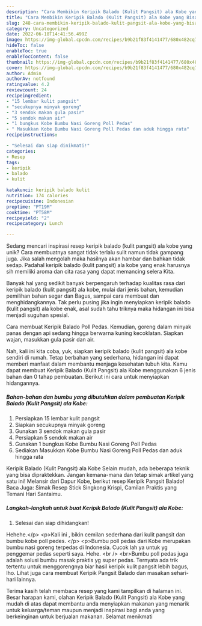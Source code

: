 ```yaml
---
description: "Cara Membikin Keripik Balado (Kulit Pangsit) ala Kobe yang Bisa Manjain Lidah"
title: "Cara Membikin Keripik Balado (Kulit Pangsit) ala Kobe yang Bisa Manjain Lidah"
slug: 248-cara-membikin-keripik-balado-kulit-pangsit-ala-kobe-yang-bisa-manjain-lidah
category: Uncategorized
date: 2022-06-18T14:41:56.499Z
image: https://img-global.cpcdn.com/recipes/b9b21f83f4141477/680x482cq70/keripik-balado-kulit-pangsit-ala-kobe-foto-resep-utama.jpg
hideToc: false
enableToc: true
enableTocContent: false
thumbnail: https://img-global.cpcdn.com/recipes/b9b21f83f4141477/680x482cq70/keripik-balado-kulit-pangsit-ala-kobe-foto-resep-utama.jpg
cover: https://img-global.cpcdn.com/recipes/b9b21f83f4141477/680x482cq70/keripik-balado-kulit-pangsit-ala-kobe-foto-resep-utama.jpg
author: Admin
authorAv: notfound
ratingvalue: 4.2
reviewcount: 24
recipeingredient:
- "15 lembar kulit pangsit"
- "secukupnya minyak goreng"
- "3 sendok makan gula pasir"
- "5 sendok makan air"
- "1 bungkus Kobe Bumbu Nasi Goreng Poll Pedas"
- " Masukkan Kobe Bumbu Nasi Goreng Poll Pedas dan aduk hingga rata"
recipeinstructions:

- "Selesai dan siap dinikmati!"
categories:
- Resep
tags:
- keripik
- balado
- kulit

katakunci: keripik balado kulit 
nutrition: 174 calories
recipecuisine: Indonesian
preptime: "PT19M"
cooktime: "PT58M"
recipeyield: "2"
recipecategory: Lunch

---
```





Sedang mencari inspirasi resep keripik balado (kulit pangsit) ala kobe yang unik? Cara membuatnya sangat tidak terlalu sulit namun tidak gampang juga. Jika salah mengolah maka hasilnya akan hambar dan bahkan tidak sedap. Padahal keripik balado (kulit pangsit) ala kobe yang enak harusnya sih memiliki aroma dan cita rasa yang dapat memancing selera Kita.





Banyak hal yang sedikit banyak berpengaruh terhadap kualitas rasa dari keripik balado (kulit pangsit) ala kobe, mulai dari jenis bahan, kemudian pemilihan bahan segar dan Bagus, sampai cara membuat dan menghidangkannya. Tak perlu pusing jika ingin menyiapkan keripik balado (kulit pangsit) ala kobe enak,      asal sudah tahu triknya maka hidangan ini bisa menjadi suguhan spesial.














Cara membuat Keripik Balado Poll Pedas. Kemudian, goreng dalam minyak panas dengan api sedang hingga berwarna kuning kecoklatan. Siapkan wajan, masukkan gula pasir dan air.






Nah, kali ini kita coba, yuk, siapkan keripik balado (kulit pangsit) ala kobe sendiri di rumah. Tetap berbahan yang sederhana, hidangan ini dapat memberi manfaat dalam membantu menjaga kesehatan tubuh kita. Kamu dapat membuat Keripik Balado (Kulit Pangsit) ala Kobe menggunakan 6 jenis bahan dan 0 tahap pembuatan. Berikut ini cara untuk menyiapkan hidangannya.

<!--inarticleads1-->

##### Bahan-bahan dan bumbu yang dibutuhkan dalam pembuatan Keripik Balado (Kulit Pangsit) ala Kobe:

1. Persiapkan 15 lembar kulit pangsit
1. Siapkan secukupnya minyak goreng
1. Gunakan 3 sendok makan gula pasir
1. Persiapkan 5 sendok makan air
1. Gunakan 1 bungkus Kobe Bumbu Nasi Goreng Poll Pedas
1. Sediakan  Masukkan Kobe Bumbu Nasi Goreng Poll Pedas dan aduk hingga rata


Keripik Balado (Kulit Pangsit) ala Kobe Selain mudah, ada beberapa teknik yang bisa dipraktekkan. Jangan kemana-mana dan tetap simak artikel yang satu ini! Melansir dari Dapur Kobe, berikut resep Keripik Pangsit Balado! Baca Juga: Simak Resep Stick Singkong Krispi, Camilan Praktis yang Temani Hari Santaimu. 

<!--inarticleads2-->

##### Langkah-langkah untuk buat Keripik Balado (Kulit Pangsit) ala Kobe:


1. Selesai dan siap dihidangkan!

Hehehe.&lt;/p&gt; &lt;p&gt;Kali ini , bikin cemilan sederhana dari kulit pangsit dan bumbu kobe poll pedes. &lt;/p&gt; &lt;p&gt;Bumbu poll pedas dari Kobe merupakan bumbu nasi goreng terpedas di Indonesia. Cucok lah ya untuk yg penggemar pedas seperti saya. Hehe. &lt;br /&gt; &lt;br&gt;Bumbu poll pedas juga adalah solusi bumbu masak praktis yg super pedas. Ternyata ada trik tertentu untuk menggorengnya biar hasil keripik kulit pangsit lebih bagus, lho. Lihat juga cara membuat Keripik Pangsit Balado dan masakan sehari-hari lainnya. 

Terima kasih telah membaca resep yang kami tampilkan di halaman ini. Besar harapan kami, olahan Keripik Balado (Kulit Pangsit) ala Kobe yang mudah di atas dapat membantu anda menyiapkan makanan yang menarik untuk keluarga/teman maupun menjadi inspirasi bagi anda yang berkeinginan untuk berjualan makanan. Selamat menikmati
